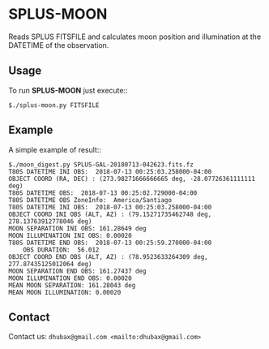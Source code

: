 SPLUS-MOON
==========

Reads SPLUS FITSFILE and calculates moon position and illumination at the DATETIME of the observation.

Usage
-----

To run **SPLUS-MOON** just execute::

	$./splus-moon.py FITSFILE


Example
-------

A simple example of result::

	$./moon_digest.py SPLUS-GAL-20180713-042623.fits.fz 
	T80S DATETIME INI OBS:  2018-07-13 00:25:03.258000-04:00
	OBJECT COORD (RA, DEC) : (273.98271666666665 deg, -28.07726361111111 deg)
	T80S DATETIME OBS:  2018-07-13 00:25:02.729000-04:00
	T80S DATETIME OBS ZoneInfo:  America/Santiago
	T80S DATETIME INI OBS:  2018-07-13 00:25:03.258000-04:00
	OBJECT COORD INI OBS (ALT, AZ) : (79.15271735462748 deg, 278.13763912778046 deg)
	MOON SEPARATION INI OBS: 161.28649 deg
	MOON ILLUMINATION INI OBS: 0.00020
	T80S DATETIME END OBS:  2018-07-13 00:25:59.270000-04:00
		OBS DURATION:  56.012
	OBJECT COORD END OBS (ALT, AZ) : (78.9523633264309 deg, 277.87435125012064 deg)
	MOON SEPARATION END OBS: 161.27437 deg
	MOON ILLUMINATION END OBS: 0.00020
	MEAN MOON SEPARATION: 161.28043 deg
	MEAN MOON ILLUMINATION: 0.00020

Contact
-------
	
Contact us: `dhubax@gmail.com <mailto:dhubax@gmail.com>`